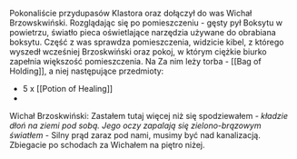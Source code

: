 Pokonaliście przydupasów Klastora oraz dołączył do was Wichał Brzowskwiński. Rozglądając się po pomieszczeniu - gęsty pył Boksytu w powietrzu, światło pieca oświetlające narzędzia używane do obrabiana boksytu. Część z was sprawdza pomieszczenia, widzicie kibel, z którego wyszedł wcześniej Brzoskwiński oraz pokoj, w którym ciężkie biurko zapełnia większość pomieszczenia. Na Za nim leży torba - [[Bag of Holding]], a niej następujące przedmioty:
- 5 x [[Potion of Healing]]
- 
Wichał Brzoskwiński: Zastałem tutaj więcej niż się spodziewałem - *kładzie dłoń na ziemi pod sobą. Jego oczy zapalają się zielono-brązowym światłem* - Silny prąd zaraz pod nami, musimy być nad kanalizacją. Zbiegacie po schodach za Wichałem na piętro niżej. 

